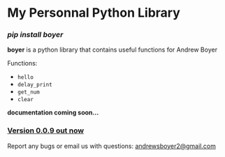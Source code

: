 # My Personnal Python Library
### ***pip install boyer***

**boyer** is a python library that contains useful 
functions for Andrew Boyer

Functions:
* `hello`
* `delay_print`
* `get_num`
* `clear`

**documentation coming soon...**
### [Version 0.0.9 out now](https://pypi.org/project/boyer/)

Report any bugs or email us with questions: andrewsboyer2@gmail.com
